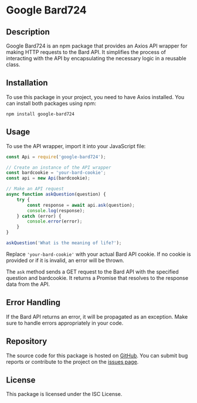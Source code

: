 # Google Bard724

## Description

Google Bard724 is an npm package that provides an Axios API wrapper for making HTTP requests to the Bard API. It simplifies the process of interacting with the API by encapsulating the necessary logic in a reusable class.

## Installation

To use this package in your project, you need to have Axios installed. You can install both packages using npm:

```
npm install google-bard724
```

## Usage

To use the API wrapper, import it into your JavaScript file:

```javascript
const Api = require('google-bard724');

// Create an instance of the API wrapper
const bardcookie = 'your-bard-cookie';
const api = new Api(bardcookie);

// Make an API request
async function askQuestion(question) {
    try {
        const response = await api.ask(question);
        console.log(response);
    } catch (error) {
        console.error(error);
    }
}

askQuestion('What is the meaning of life?');
```

Replace `'your-bard-cookie'` with your actual Bard API cookie. If no cookie is provided or if it is invalid, an error will be thrown.

The `ask` method sends a GET request to the Bard API with the specified question and bardcookie. It returns a Promise that resolves to the response data from the API.

## Error Handling

If the Bard API returns an error, it will be propagated as an exception. Make sure to handle errors appropriately in your code.

## Repository

The source code for this package is hosted on [GitHub](https://github.com/Alex-724/google-bard724). You can submit bug reports or contribute to the project on the [issues page](https://github.com/Alex-724/google-bard724/issues).

## License

This package is licensed under the ISC License.